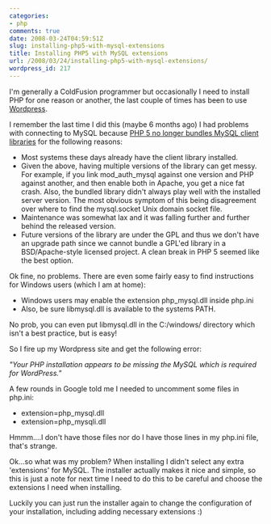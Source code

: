 ```yaml
---
categories:
- php
comments: true
date: 2008-03-24T04:59:51Z
slug: installing-php5-with-mysql-extensions
title: Installing PHP5 with MySQL extensions
url: /2008/03/24/installing-php5-with-mysql-extensions/
wordpress_id: 217
---
```


I'm generally a ColdFusion programmer but occasionally I need to install PHP for one reason or another, the last couple of times has been to use [Wordpress](http://wordpress.org/).

I remember the last time I did this (maybe 6 months ago) I had problems with connecting to MySQL because [PHP 5 no longer bundles MySQL client libraries](http://www.php.net/manual/en/faq.databases.php#faq.databases.mysql.php5) for the following reasons:

  * Most systems these days already have the client library installed.
  * Given the above, having multiple versions of the library can get messy. For example, if you link mod_auth_mysql against one version and PHP against another, and then enable both in Apache, you get a nice fat crash. Also, the bundled library didn't always play well with the installed server version. The most obvious symptom of this being disagreement over where to find the mysql.socket Unix domain socket file.
  * Maintenance was somewhat lax and it was falling further and further behind the released version.
  * Future versions of the library are under the GPL and thus we don't have an upgrade path since we cannot bundle a GPL'ed library in a BSD/Apache-style licensed project. A clean break in PHP 5 seemed like the best option.

Ok fine, no problems. There are even some fairly easy to find instructions for Windows users (which I am at home):

  * Windows users may enable the extension php_mysql.dll inside php.ini
  * Also, be sure libmysql.dll is available to the systems PATH.

No prob, you can even put libmysql.dll in the C:/windows/ directory which isn't a best practice, but is easy!

So I fire up my Wordpress site and get the following error:

_"Your PHP installation appears to be missing the MySQL which is required for WordPress."_

A few rounds in Google told me I needed to uncomment some files in php.ini:

  * extension=php_mysql.dll
  * extension=php_mysqli.dll

Hmmm....I don't have those files nor do I have those lines in my php.ini file, that's strange.

Ok...so what was my problem? When installing I didn't select any extra 'extensions' for MySQL. The installer actually makes it nice and simple, so this is just a note for next time I need to do this to be careful and choose the extensions I need when installing.

Luckily you can just run the installer again to change the configuration of your installation, including adding necessary extensions :)
